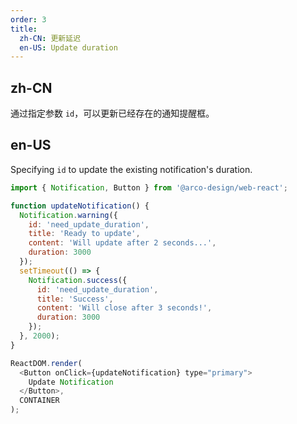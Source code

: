 ```yaml
---
order: 3
title:
  zh-CN: 更新延迟
  en-US: Update duration
---
```


## zh-CN

通过指定参数 `id`，可以更新已经存在的通知提醒框。

## en-US

Specifying `id` to update the existing notification's duration.

```js
import { Notification, Button } from '@arco-design/web-react';

function updateNotification() {
  Notification.warning({
    id: 'need_update_duration',
    title: 'Ready to update',
    content: 'Will update after 2 seconds...',
    duration: 3000
  });
  setTimeout(() => {
    Notification.success({
      id: 'need_update_duration',
      title: 'Success',
      content: 'Will close after 3 seconds!',
      duration: 3000
    });
  }, 2000);
}

ReactDOM.render(
  <Button onClick={updateNotification} type="primary">
    Update Notification
  </Button>,
  CONTAINER
);
```
